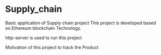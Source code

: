 # Supply_chain
Basic application of Supply chain project
This project is developed based on Ethereum  blockchain Technology.

http-server is used to run this project 

Motivation of this project to track the Product
